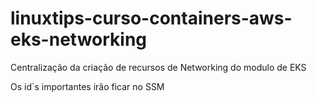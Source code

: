 # linuxtips-curso-containers-aws-eks-networking
Centralização da criação de recursos de Networking do modulo de EKS

Os id`s importantes irão ficar no SSM